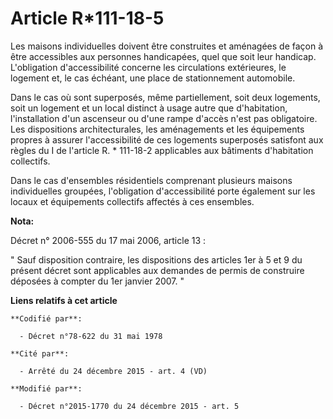 # Article R*111-18-5

Les maisons individuelles doivent être construites et aménagées de façon à être accessibles aux personnes handicapées, quel
que soit leur handicap. L'obligation d'accessibilité concerne les circulations extérieures, le logement et, le cas échéant,
une place de stationnement automobile.

Dans le cas où sont superposés, même partiellement, soit deux logements, soit un logement et un local distinct à usage autre
que d'habitation, l'installation d'un ascenseur ou d'une rampe d'accès n'est pas obligatoire. Les dispositions
architecturales, les aménagements et les équipements propres à assurer l'accessibilité de ces logements superposés satisfont
aux règles du I de l'article R. * 111-18-2 applicables aux bâtiments d'habitation collectifs.

Dans le cas d'ensembles résidentiels comprenant plusieurs maisons individuelles groupées, l'obligation d'accessibilité porte
également sur les locaux et équipements collectifs affectés à ces ensembles.

**Nota:**

Décret n° 2006-555 du 17 mai 2006, article 13 : 

" Sauf disposition contraire, les dispositions des articles 1er à 5 et 9 du présent décret sont applicables aux demandes de
permis de construire déposées à compter du 1er janvier 2007. "

**Liens relatifs à cet article**

	**Codifié par**:

	  - Décret n°78-622 du 31 mai 1978

	**Cité par**:

	  - Arrêté du 24 décembre 2015 - art. 4 (VD)

	**Modifié par**:

	  - Décret n°2015-1770 du 24 décembre 2015 - art. 5
